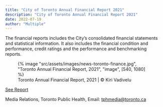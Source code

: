 ```yaml
---
title: "City of Toronto Annual Financial Report 2021"
description: "City of Toronto Annual Financial Report 2021"
date: 2022-07-19
author: "Multiple"
---
```


The financial reports includes the City’s consolidated financial statements and statistical information. It also includes the financial condition and performance, credit ratings and the performance and benchmarking reports.

<!-- excerpt -->

<figure>
{% image "src/assets/images/news-toronto-finance.jpg", "Toronto Annual Financial Report, 2021", "image", [540, 1080] %}
<figcaption>Toronto Annual Financial Report, 2021 | © Kiri Vadivelu</figcaption>
</figure>

[See Report](https://kiri-vadivelu.ca/assets/docs/City-of-Toronto-Financial-Report-2021.pdf)

Media Relations, Toronto Public Health, Email: tphmedia@toronto.ca
